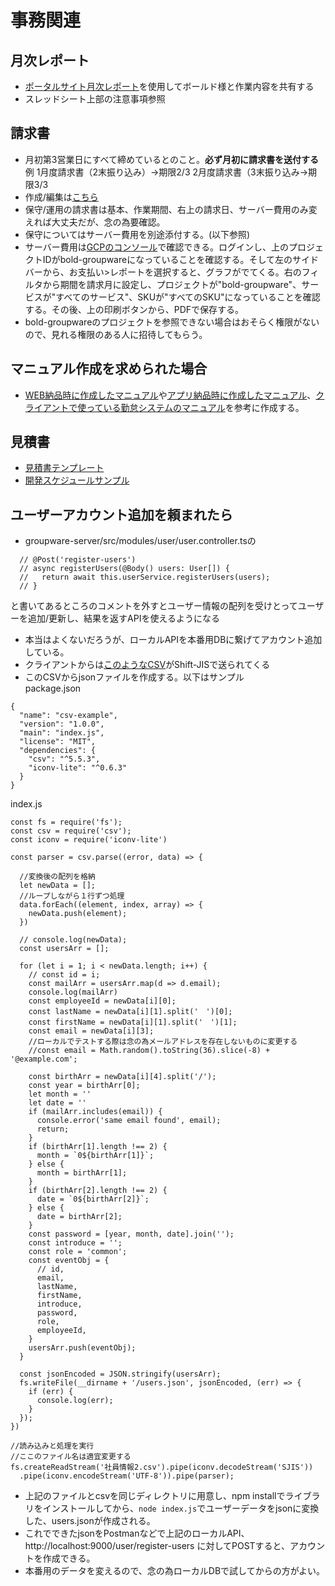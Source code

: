 # 事務関連

## 月次レポート
- [ポータルサイト月次レポート](https://docs.google.com/spreadsheets/d/1lFYV3G_RyBL6FnkppCNM1jblwyjBPkVp/edit?usp=sharing&ouid=115646302913888293254&rtpof=true&sd=true)を使用してボールド様と作業内容を共有する
- スレッドシート上部の注意事項参照

## 請求書
- 月初第3営業日にすべて締めているとのこと。**必ず月初に請求書を送付する**
例
1月度請求書（2末振り込み）→期限2/3
2月度請求書（3末振り込み→期限3/3
- 作成/編集は[こちら](https://docs.google.com/spreadsheets/d/1faZQg1SyCJZXcndq2_5YC7XL7uxD4PjL5qAycZ-fcoE/edit?usp=sharing)
- 保守/運用の請求書は基本、作業期間、右上の請求日、サーバー費用のみ変えれば大丈夫だが、念の為要確認。
- 保守についてはサーバー費用を別途添付する。(以下参照)
- サーバー費用は[GCPのコンソール](https://console.cloud.google.com/home/dashboard?project=bold-groupware)で確認できる。ログインし、上のプロジェクトIDがbold-groupwareになっていることを確認する。そして左のサイドバーから、お支払い>レポートを選択すると、グラフがでてくる。右のフィルタから期間を請求月に設定し、プロジェクトが"bold-groupware"、サービスが"すべてのサービス"、SKUが"すべてのSKU"になっていることを確認する。その後、上の印刷ボタンから、PDFで保存する。
- bold-groupwareのプロジェクトを参照できない場合はおそらく権限がないので、見れる権限のある人に招待してもらう。

## マニュアル作成を求められた場合
- [WEB納品時に作成したマニュアル](https://docs.google.com/presentation/d/1F_ZVtGZTcusNuoD7sCy4jkNt5YNX_hRu/edit?usp=sharing&ouid=115646302913888293254&rtpof=true&sd=true)や[アプリ納品時に作成したマニュアル](https://docs.google.com/presentation/d/1-NEvHZtFd-p-HvVMw2Su9uZb1GyBA3Ti/edit?usp=sharing&ouid=115646302913888293254&rtpof=true&sd=true)、[クライアントで使っている勤怠システムのマニュアル](https://docs.google.com/presentation/d/1NV_IWaplabzLpRzsYgcEgjJ0IrBgugfP/edit?usp=sharing&ouid=115646302913888293254&rtpof=true&sd=true)を参考に作成する。

## 見積書
- [見積書テンプレート](https://docs.google.com/spreadsheets/d/15-q7qGdNPcE4CLHRhFZRU9KcXZcgaZVlIQMlDb0yxzc/edit?usp=sharing)
- [開発スケジュールサンプル](https://docs.google.com/spreadsheets/d/1l4FEeZTqF_mNK_EA9lUGcCwsAH-wrW0aM5iMIwCALxY/edit?usp=sharing)

## ユーザーアカウント追加を頼まれたら
- groupware-server/src/modules/user/user.controller.tsの
```
  // @Post('register-users')
  // async registerUsers(@Body() users: User[]) {
  //   return await this.userService.registerUsers(users);
  // }
```
と書いてあるところのコメントを外すとユーザー情報の配列を受けとってユーザーを追加/更新し、結果を返すAPIを使えるようになる
- 本当はよくないだろうが、ローカルAPIを本番用DBに繋げてアカウント追加している。
- クライアントからは[このようなCSV](https://drive.google.com/file/d/1A5TxzubZKMYeTVtCxMejHLjkREYr07y1/view?usp=sharing)がShift-JISで送られてくる
- このCSVからjsonファイルを作成する。以下はサンプル  
package.json
```
{
  "name": "csv-example",
  "version": "1.0.0",
  "main": "index.js",
  "license": "MIT",
  "dependencies": {
    "csv": "^5.5.3",
    "iconv-lite": "^0.6.3"
  }
}
```
index.js
```
const fs = require('fs');
const csv = require('csv');
const iconv = require('iconv-lite')

const parser = csv.parse((error, data) => {

  //変換後の配列を格納
  let newData = [];
  //ループしながら１行ずつ処理
  data.forEach((element, index, array) => {
    newData.push(element);
  })

  // console.log(newData);
  const usersArr = [];

  for (let i = 1; i < newData.length; i++) {
    // const id = i;
    const mailArr = usersArr.map(d => d.email);
    console.log(mailArr)
    const employeeId = newData[i][0];
    const lastName = newData[i][1].split('　')[0];
    const firstName = newData[i][1].split('　')[1];
    const email = newData[i][3];
    //ローカルでテストする際は念の為メールアドレスを存在しないものに変更する
    //const email = Math.random().toString(36).slice(-8) + '@example.com';

    const birthArr = newData[i][4].split('/');
    const year = birthArr[0];
    let month = ''
    let date = ''
    if (mailArr.includes(email)) {
      console.error('same email found', email);
      return;
    }
    if (birthArr[1].length !== 2) {
      month = `0${birthArr[1]}`;
    } else {
      month = birthArr[1];
    }
    if (birthArr[2].length !== 2) {
      date = `0${birthArr[2]}`;
    } else {
      date = birthArr[2];
    }
    const password = [year, month, date].join('');
    const introduce = '';
    const role = 'common';
    const eventObj = {
      // id,
      email,
      lastName,
      firstName,
      introduce,
      password,
      role,
      employeeId,
    }
    usersArr.push(eventObj);
  }

  const jsonEncoded = JSON.stringify(usersArr);
  fs.writeFile(__dirname + '/users.json', jsonEncoded, (err) => {
    if (err) {
      console.log(err);
    }
  });
})

//読み込みと処理を実行
//ここのファイル名は適宜変更する
fs.createReadStream('社員情報2.csv').pipe(iconv.decodeStream('SJIS'))
  .pipe(iconv.encodeStream('UTF-8')).pipe(parser);
```
- 上記のファイルとcsvを同じディレクトリに用意し、npm installでライブラリをインストールしてから、`node index.js`でユーザーデータをjsonに変換した、users.jsonが作成される。
- これでできたjsonをPostmanなどで上記のローカルAPI、http://localhost:9000/user/register-users に対してPOSTすると、アカウントを作成できる。
- 本番用のデータを変えるので、念の為ローカルDBで試してからの方がよい。
